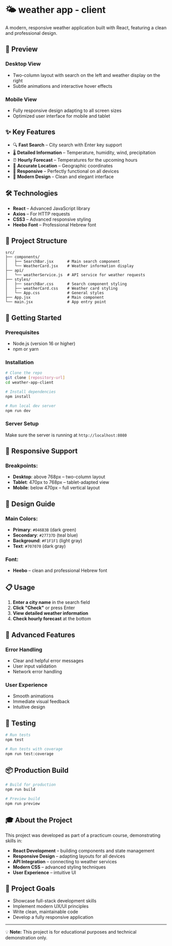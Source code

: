 
# 🌤️ weather app - client 

A modern, responsive weather application built with React, featuring a clean and professional design.

## 📸 Preview

### Desktop View
- Two-column layout with search on the left and weather display on the right
- Subtle animations and interactive hover effects

### Mobile View  
- Fully responsive design adapting to all screen sizes
- Optimized user interface for mobile and tablet

## ✨ Key Features

- 🔍 **Fast Search** – City search with Enter key support  
- 🌡️ **Detailed Information** – Temperature, humidity, wind, precipitation  
- ⏰ **Hourly Forecast** – Temperatures for the upcoming hours  
- 📍 **Accurate Location** – Geographic coordinates  
- 📱 **Responsive** – Perfectly functional on all devices  
- 🎨 **Modern Design** – Clean and elegant interface  

## 🛠️ Technologies

- **React** – Advanced JavaScript library  
- **Axios** – For HTTP requests  
- **CSS3** – Advanced responsive styling  
- **Heebo Font** – Professional Hebrew font  

## 📁 Project Structure

```
src/
├── components/
│   ├── SearchBar.jsx      # Main search component  
│   └── WeatherCard.jsx    # Weather information display  
├── api/
│   └── weatherService.js  # API service for weather requests  
├── styles/
│   ├── searchBar.css      # Search component styling  
│   ├── weatherCard.css    # Weather card styling  
│   └── App.css            # General styles  
├── App.jsx                # Main component  
└── main.jsx               # App entry point  
```

## 🚀 Getting Started

### Prerequisites
- Node.js (version 16 or higher)  
- npm or yarn  

### Installation
```bash
# Clone the repo
git clone [repository-url]
cd weather-app-client

# Install dependencies
npm install

# Run local dev server
npm run dev
```

### Server Setup
Make sure the server is running at `http://localhost:8080`

## 📱 Responsive Support

### Breakpoints:
- **Desktop**: above 768px – two-column layout  
- **Tablet**: 470px to 768px – tablet-adapted view  
- **Mobile**: below 470px – full vertical layout  

## 🎨 Design Guide

### Main Colors:
- **Primary**: `#046B3B` (dark green)  
- **Secondary**: `#27737D` (teal blue)  
- **Background**: `#F1F1F1` (light gray)  
- **Text**: `#707070` (dark gray)  

### Font:
- **Heebo** – clean and professional Hebrew font  

## 📋 Usage

1. **Enter a city name** in the search field  
2. **Click "Check"** or press Enter  
3. **View detailed weather information**  
4. **Check hourly forecast** at the bottom  

## 🔧 Advanced Features

### Error Handling
- Clear and helpful error messages  
- User input validation  
- Network error handling  

### User Experience
- Smooth animations  
- Immediate visual feedback  
- Intuitive design  

## 🧪 Testing

```bash
# Run tests
npm test

# Run tests with coverage
npm run test:coverage
```

## 📦 Production Build

```bash
# Build for production
npm run build

# Preview build
npm run preview
```

## 🎓 About the Project

This project was developed as part of a practicum course, demonstrating skills in:  
- **React Development** – building components and state management  
- **Responsive Design** – adapting layouts for all devices  
- **API Integration** – connecting to weather services  
- **Modern CSS** – advanced styling techniques  
- **User Experience** – intuitive UI  

## 🚀 Project Goals

- Showcase full-stack development skills  
- Implement modern UX/UI principles  
- Write clean, maintainable code  
- Develop a fully responsive application  

---

💡 **Note:** This project is for educational purposes and technical demonstration only.
